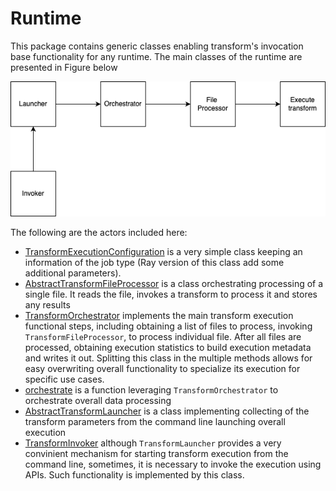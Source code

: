 # Runtime

This package contains generic classes enabling transform's invocation base functionality for any
runtime. The main classes of the runtime are presented in Figure below

![Runtime classes](../../../images/runtime.png)

The following are the actors included here:

* [TransformExecutionConfiguration](execution_configuration.py) is a very simple class keeping an information of the job type
  (Ray version of this class add some additional parameters). 
* [AbstractTransformFileProcessor](transform_file_processor.py) is a class orchestrating processing of a single file.
It reads the file, invokes a transform to process it and stores any results
* [TransformOrchestrator](transform_orchestrator.py) implements the main transform execution functional steps, including 
  obtaining a list of files to process, invoking `TransformFileProcessor`, to process individual file. 
  After all files are processed, obtaining execution statistics to build execution metadata and writes it out. 
  Splitting this class in the multiple methods allows for easy overwriting overall functionality to specialize 
  its execution for specific use cases.
* [orchestrate](transform_orchestrator.py) is a function leveraging `TransformOrchestrator` to orchestrate 
  overall data processing
* [AbstractTransformLauncher](transform_launcher.py) is a class implementing collecting of the transform parameters 
  from the command line launching overall execution
* [TransformInvoker](transform_invoker.py) although `TransformLauncher` provides a very convinient mechanism 
  for starting transform execution from the command line, sometimes, it is necessary to invoke the execution 
  using APIs. Such functionality is implemented by this class.

